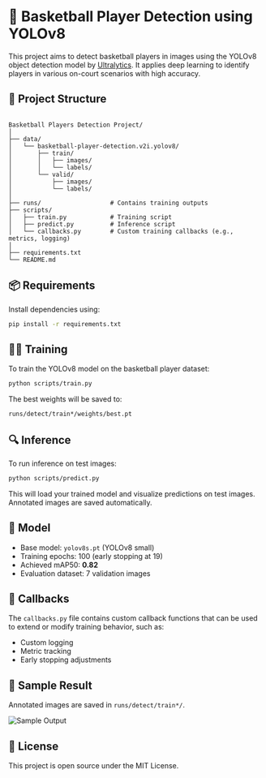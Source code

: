 # 🏀 Basketball Player Detection using YOLOv8

This project aims to detect basketball players in images using the YOLOv8 object detection model by [Ultralytics](https://github.com/ultralytics/ultralytics). It applies deep learning to identify players in various on-court scenarios with high accuracy.

## 📂 Project Structure

```

Basketball Players Detection Project/
│
├── data/
│   └── basketball-player-detection.v2i.yolov8/
│       ├── train/
│       │   ├── images/
│       │   └── labels/
│       └── valid/
│           ├── images/
│           └── labels/
│
├── runs/                   # Contains training outputs
├── scripts/
│   ├── train.py            # Training script
│   ├── predict.py          # Inference script
│   └── callbacks.py        # Custom training callbacks (e.g., metrics, logging)
│
├── requirements.txt
└── README.md

````

## 📦 Requirements

Install dependencies using:

```bash
pip install -r requirements.txt
````

## 🏋️‍♂️ Training

To train the YOLOv8 model on the basketball player dataset:

```bash
python scripts/train.py
```

The best weights will be saved to:

```
runs/detect/train*/weights/best.pt
```

## 🔍 Inference

To run inference on test images:

```bash
python scripts/predict.py
```

This will load your trained model and visualize predictions on test images. Annotated images are saved automatically.

## 🧠 Model

* Base model: `yolov8s.pt` (YOLOv8 small)
* Training epochs: 100 (early stopping at 19)
* Achieved mAP50: **0.82**
* Evaluation dataset: 7 validation images

## 🔁 Callbacks

The `callbacks.py` file contains custom callback functions that can be used to extend or modify training behavior, such as:

* Custom logging
* Metric tracking
* Early stopping adjustments

## 📸 Sample Result

Annotated images are saved in `runs/detect/train*/`.

![Sample Output](https://github.com/user-attachments/assets/your-image-id-here)

## 📄 License

This project is open source under the MIT License.

